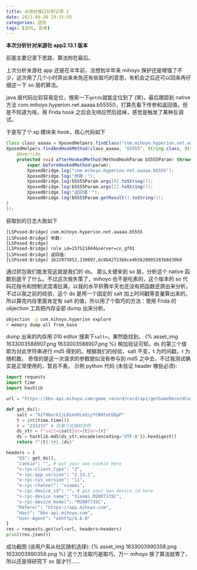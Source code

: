 ```yaml
---
title: 米游社接口分析记录 2
date: 2021-09-30 19:35:55
categories: 逆向
tags: [逆向, 安卓]
---
```


**本次分析针对米游社 app2.13.1 版本**

前面主要记录下思路，算法附在最后。

上次分析米游社 app 还是在半年前，没想到半年来 mihoyo 保护还是增强了不少，这次用了几个小时弄出来未免还有些取巧的意思，有机会之后还可以回来再仔细逆一下 so 层的算法。

java 层代码比较容易定位，搜索一下`getds`就能定位到了 (笑)，最后跟踪到 native 方法 com.mihoyo.hyperion.net.aaaaa.b5555()，打算先看下传参和返回值，但是不知道为啥，用 Frida hook 之后会无响应然后挂掉，感觉是触发了某种反调试。  
<!-- more -->
于是写了个 xp 模块来 hook，核心代码如下

```java
Class class_aaaaa = XposedHelpers.findClass("com.mihoyo.hyperion.net.aaaaa", cl);
XposedHelpers.findAndHookMethod(class_aaaaa, "b5555", String.class, String.class, new XC_MethodHook() {
    @Override
    protected void afterHookedMethod(MethodHookParam b5555Param) throws Throwable {
        super.beforeHookedMethod(param);
        XposedBridge.log("com.mihoyo.hyperion.net.aaaaa.b5555");
        XposedBridge.log("参数：");
        XposedBridge.log(b5555Param.args[0].toString());
        XposedBridge.log(b5555Param.args[1].toString());
        XposedBridge.log("返回值：");
        XposedBridge.log(b5555Param.getResult().toString());
}
});
```

获取到的日志大致如下

```text
[LSPosed-Bridge] com.mihoyo.hyperion.net.aaaaa.b5555
[LSPosed-Bridge] 参数:
[LSPosed-Bridge]
[LSPosed-Bridge] role_id=157521044&server=cn_gf01
[LSPosed-Bridge] 返回值:
[LSPosed-Bridge] 1632975852,130697,dc8b42723b6ce4b5628005283b8d30b0
```

通过抓包我们能发现这就是我们的 ds。
那么关键来到 so 层，分析这个 native 函数到底干了什么。不过这次我失策了，mihoyo 也不是吃素的，这个版本的 so 代码花指令和控制流混淆拉满，以我的水平折腾半天也还没有把函数还原出来分析。  
不过以我之前的经验，这个 ds 是用一个固定的 salt 加上时间戳等变量算出来的，所以算完内存里面肯定有 salt 的值，所以用了个取巧的方法：使用 Frida 的 objection 工具把内存全部 dump 出来分析。

```bash
objection -g com.mihoyo.hyperion explore
> memory dump all from_base
```

dump 出来的内存用 010 editor 搜索下`salt=`，果然能找到。
{% asset_img 1633003588907.png 1633003588907.png %}
稍加验证可知，ds 的第三个值即为对此字符串进行 md5 得到的。根据我们的经验，salt 不变，t 为时间戳，r 为随机数。
奇怪的是这一次请求的参数貌似没有参与到 md5 之中去，不过我测试确实是正常使用的，暂且不表。
示例 python 代码 (未验证 header 哪些必须):

```python
import requests
import time
import hashlib

url = "https://bbs-api.mihoyo.com/game_record/card/api/getGameRecordCard?uid=210749580"

def get_ds():
    salt = "6zT9berkIjLBimVKLeQiyYCN0tatGDpP"
    t = int(time.time())
    r = "233233" # 任意六位随机字符
    ds_str = f"salt={salt}&t={t}&r={r}"
    ds = hashlib.md5(ds_str.encode(encoding='UTF-8')).hexdigest()
    return f"{t},{r},{ds}"

headers = {
    "DS": get_ds(),
    "cookie": "", # put your own cookie here
    "x-rpc-client_type": "2",
    "x-rpc-app_version": "2.13.1",
    "x-rpc-sys_version": "11",
    "x-rpc-channel": "xiaomi",
    "x-rpc-device_id": "", # put your own device_id here
    "x-rpc-device_name": "Xiaomi M2007J3SC",
    "x-rpc-device_model": "M2007J3SC",
    "Referer": "https://app.mihoyo.com",
    "Host": "bbs-api.mihoyo.com",
    "User-Agent": "okhttp/4.8.0"
}
res = requests.get(url=url, headers=headers)
print(res.json())
```

成功截图 (该用户系从社区随机选择):
{% asset_img 1633003990358.png 1633003990358.png %}
这个方法取巧是取巧，万一 mihoyo 换了算法就寄了，所以还是得研究下 so 层才行......
